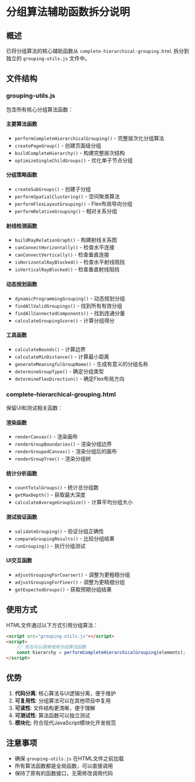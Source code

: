 # 分组算法辅助函数拆分说明

## 概述
已将分组算法的核心辅助函数从 `complete-hierarchical-grouping.html` 拆分到独立的 `grouping-utils.js` 文件中。

## 文件结构

### grouping-utils.js
包含所有核心分组算法函数：

#### 主要算法函数
- `performCompleteHierarchicalGrouping()` - 完整层次化分组算法
- `createPageGroup()` - 创建页面级分组
- `buildCompleteHierarchy()` - 构建完整层次结构
- `optimizeSingleChildGroups()` - 优化单子节点分组

#### 分组策略函数
- `createSubGroups()` - 创建子分组
- `performSpatialClustering()` - 空间聚类算法
- `performFlexLayoutGrouping()` - Flex布局导向分组
- `performRelativeGrouping()` - 相对关系分组

#### 射线检测函数
- `buildRayRelationGraph()` - 构建射线关系图
- `canConnectHorizontally()` - 检查水平连接
- `canConnectVertically()` - 检查垂直连接
- `isHorizontalRayBlocked()` - 检查水平射线阻挡
- `isVerticalRayBlocked()` - 检查垂直射线阻挡

#### 动态规划函数
- `dynamicProgrammingGrouping()` - 动态规划分组
- `findAllValidGroupings()` - 找到所有有效分组
- `findAllConnectedComponents()` - 找到连通分量
- `calculateGroupingScore()` - 计算分组得分

#### 工具函数
- `calculateBounds()` - 计算边界
- `calculateMinDistance()` - 计算最小距离
- `generateMeaningfulGroupName()` - 生成有意义的分组名称
- `determineGroupType()` - 确定分组类型
- `determineFlexDirection()` - 确定Flex布局方向

### complete-hierarchical-grouping.html
保留UI和测试相关函数：

#### 渲染函数
- `renderCanvas()` - 渲染画布
- `renderGroupBoundaries()` - 渲染分组边界
- `renderGroupedCanvas()` - 渲染分组后的画布
- `renderGroupTree()` - 渲染分组树

#### 统计分析函数
- `countTotalGroups()` - 统计总分组数
- `getMaxDepth()` - 获取最大深度
- `calculateAverageGroupSize()` - 计算平均分组大小

#### 测试验证函数
- `validateGrouping()` - 验证分组正确性
- `compareGroupingResults()` - 比较分组结果
- `runGrouping()` - 执行分组测试

#### UI交互函数
- `adjustGroupingForCoarser()` - 调整为更粗糙分组
- `adjustGroupingForFiner()` - 调整为更精细分组
- `getExpectedGroups()` - 获取预期分组结果

## 使用方式

HTML文件通过以下方式引用分组算法：

```html
<script src="grouping-utils.js"></script>
<script>
    // 现在可以直接使用分组算法函数
    const hierarchy = performCompleteHierarchicalGrouping(elements);
</script>
```

## 优势

1. **代码分离**: 核心算法与UI逻辑分离，便于维护
2. **可复用性**: 分组算法可以在其他项目中复用
3. **可读性**: 文件结构更清晰，便于理解
4. **可测试性**: 算法函数可以独立测试
5. **模块化**: 符合现代JavaScript模块化开发规范

## 注意事项

- 确保 `grouping-utils.js` 在HTML文件之前加载
- 所有算法函数都是全局函数，可以直接调用
- 保持了原有的函数接口，无需修改调用代码
